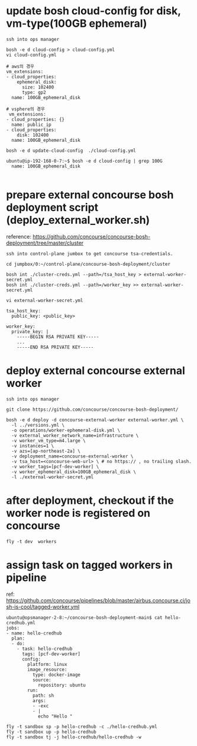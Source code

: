 # update bosh cloud-config for disk, vm-type(100GB ephemeral)

```
ssh into ops manager

bosh -e d cloud-config > cloud-config.yml
vi cloud-config.yml

# aws의 경우
vm_extensions:
- cloud_properties:
    ephemeral_disk:
      size: 102400
      type: gp2
  name: 100GB_ephemeral_disk
  
# vsphere의 경우
 vm_extensions:
- cloud_properties: {}
  name: public_ip
- cloud_properties:
    disk: 102400
  name: 100GB_ephemeral_disk  
  
bosh -e d update-cloud-config  ./cloud-config.yml

ubuntu@ip-192-168-0-7:~$ bosh -e d cloud-config | grep 100G
  name: 100GB_ephemeral_disk
  
 ```

  
 
# prepare external concourse bosh deployment script (deploy_external_worker.sh)
reference: https://github.com/concourse/concourse-bosh-deployment/tree/master/cluster

```
ssh into control-plane jumbox to get concourse tsa-credentials.

cd jumpbox/0:~/control-plane/concourse-bosh-deployment/cluster

bosh int ./cluster-creds.yml --path=/tsa_host_key > external-worker-secret.yml
bosh int ./cluster-creds.yml --path=/worker_key >> external-worker-secret.yml
```
```
vi external-worker-secret.yml 

tsa_host_key:
  public_key: <public_key>

worker_key:
  private_key: |
    -----BEGIN RSA PRIVATE KEY-----
    ...
    -----END RSA PRIVATE KEY-----
```

# deploy external concourse external worker

```
ssh into ops manager

git clone https://github.com/concourse/concourse-bosh-deployment/

bosh -e d deploy -d concourse-external-worker external-worker.yml \
  -l ../versions.yml \
  -o operations/worker-ephemeral-disk.yml \
  -v external_worker_network_name=infrastructure \
  -v worker_vm_type=m4.large \
  -v instances=1 \
  -v azs=[ap-northeast-2a] \
  -v deployment_name=concourse-external-worker \
  -v tsa_host=<concourse-web-url> \ # no https:// , no trailing slash.
  -v worker_tags=[pcf-dev-worker] \
  -v worker_ephemeral_disk=100GB_ephemeral_disk \
  -l ./external-worker-secret.yml
```

# after deployment, checkout if the worker node is registered on concourse
```
fly -t dev  workers
```


# assign task on tagged workers in pipeline
ref: https://github.com/concourse/pipelines/blob/master/airbus.concourse.ci/josh-is-cool/tagged-worker.yml
```
ubuntu@opsmanager-2-8:~/concourse-bosh-deployment-main$ cat hello-credhub.yml
jobs:
- name: hello-credhub
  plan:
  - do:
    - task: hello-credhub
      tags: [pcf-dev-worker]
      config:
        platform: linux
        image_resource:
          type: docker-image
          source:
            repository: ubuntu
        run:
          path: sh
          args:
          - -exc
          - |
            echo "Hello "
   ```
   ```
fly -t sandbox sp -p hello-credhub -c ./hello-credhub.yml
fly -t sandbox up -p hello-credhub
fly -t sandbox tj -j hello-credhub/hello-credhub -w
```

